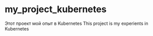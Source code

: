 # my_project_kubernetes
Этот проект мой опыт в Kubernetes
This project is my experients in Kubernetes
